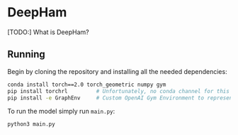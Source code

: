 # DeepHam

[TODO:] What is DeepHam?

## Running

Begin by cloning the repository and installing all the needed dependencies:

```bash
conda install torch==2.0 torch_geometric numpy gym
pip install torchrl         # Unfortunately, no conda channel for this yet since it is in beta
pip install -e GraphEnv     # Custom OpenAI Gym Environment to represent our graph
```

To run the model simply run `main.py`:

```bash
python3 main.py
```
